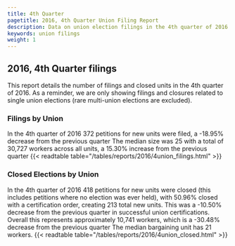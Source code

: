 ```yaml
---
title: 4th Quarter
pagetitle: 2016, 4th Quarter Union Filing Report
description: Data on union election filings in the 4th quarter of 2016
keywords: union filings
weight: 1
---
```


## 2016, 4th Quarter filings

This report details the number of filings and closed units in the 4th quarter of 2016. As a reminder, we are only showing filings and closures related to single union elections (rare multi-union elections are excluded).

### Filings by Union
In the 4th quarter of 2016 372 petitions for new units were filed, a -18.95% decrease from the previous quarter The median size was 25 with a total of 30,727 workers across all units, a 15.30% increase from the previous quarter
{{< readtable table="/tables/reports/2016/4union_filings.html" >}}

### Closed Elections by Union
In the 4th quarter of 2016 418 petitions for new units were closed (this includes petitions where no election was ever held), with 50.96% closed with a certification order, creating 213 total new units. This was a -10.50% decrease from the previous quarter in successful union certifications. Overall this represents approximately 10,741 workers, which is a -30.48% decrease from the previous quarter The median bargaining unit has 21 workers.
{{< readtable table="/tables/reports/2016/4union_closed.html" >}}
